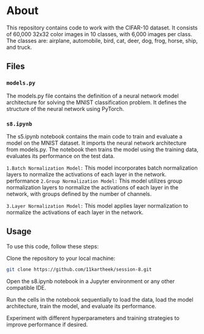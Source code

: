 # About

This repository contains code to work with the CIFAR-10 dataset. It consists of 60,000 32x32 color images in 10 classes, with 6,000 images per class. The classes are: airplane, automobile, bird, cat, deer, dog, frog, horse, ship, and truck.

## Files

### `models.py`
The models.py file contains the definition of a neural network model architecture for solving the MNIST classification problem. It defines the structure of the neural network using PyTorch.

### `s8.ipynb`
The s5.ipynb notebook contains the main code to train and evaluate a model on the MNIST dataset. It imports the neural network architecture from models.py. The notebook then trains the model using the training data, evaluates its performance on the test data.

`1.Batch Normalization Model:` This model incorporates batch normalization layers to normalize the activations of each layer in the network.
performance
`2.Group Normalization Model:` This model utilizes group normalization layers to normalize the activations of each layer in the network, with groups defined by the number of channels.

`3.Layer Normalization Model:` This model applies layer normalization to normalize the activations of each layer in the network.


## Usage
To use this code, follow these steps:

Clone the repository to your local machine:
 ```bash
git clone https://github.com/11kartheek/session-8.git
```
Open the s8.ipynb notebook in a Jupyter environment or any other compatible IDE.

Run the cells in the notebook sequentially to load the data, load the model architecture, train the model, and evaluate its performance.

Experiment with different hyperparameters and training strategies to improve performance if desired.


